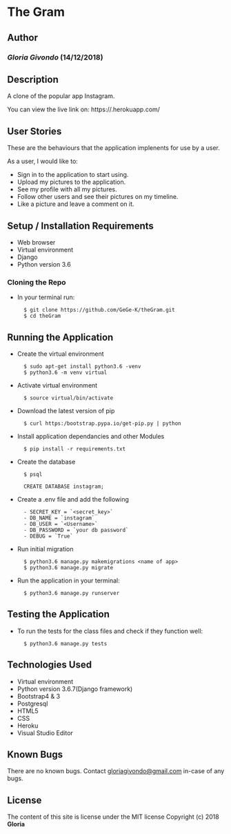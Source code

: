 # The Gram

## Author
### *Gloria Givondo* (14/12/2018)

## Description 

A clone of the popular app Instagram.

You can view the live link on: https://.herokuapp.com/

## User Stories
These are the behaviours that the application implenents for use by a user.

As a user, I would like to: 
* Sign in to the application to start using.
* Upload my pictures to the application.
* See my profile with all my pictures.
* Follow other users and see their pictures on my timeline.
* Like a picture and leave a comment on it.

## Setup / Installation Requirements
* Web browser
* Virtual environment
* Django
* Python version 3.6


### Cloning the Repo
* In your terminal run:

        $ git clone https://github.com/GeGe-K/theGram.git
        $ cd theGram

## Running the Application 
* Create the virtual environment

        $ sudo apt-get install python3.6 -venv 
        $ python3.6 -m venv virtual

* Activate virtual environment

        $ source virtual/bin/activate

* Download the latest version of pip

        $ curl https:/bootstrap.pypa.io/get-pip.py | python

* Install application dependancies and other Modules

        $ pip install -r requirements.txt

* Create the database

        $ psql
        
        CREATE DATABASE instagram;

* Create a .env file and add the following

        - SECRET_KEY = `<secret_key>`
        - DB_NAME = `instagram`
        - DB_USER = `<Username>`
        - DB_PASSWORD = `your db password`
        - DEBUG = `True`


* Run initial migration

        $ python3.6 manage.py makemigrations <name of app>
        $ python3.6 manage.py migrate

* Run the application in your terminal:

        $ python3.6 manage.py runserver

## Testing the Application 
* To run the tests for the class files and check if they function well:

        $ python3.6 manage.py tests

## Technologies Used
* Virtual environment
* Python version 3.6.7(Django framework)
* Bootstrap4 & 3
* Postgresql
* HTML5
* CSS
* Heroku
* Visual Studio Editor

## Known Bugs
There are no known bugs. Contact gloriagivondo@gmail.com in-case of any bugs.

## License
The content of this site is license under the MIT license
Copyright (c) 2018 **Gloria**

